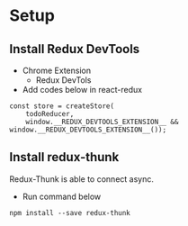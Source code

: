 # Setup
## Install Redux DevTools
* Chrome Extension
    * Redux DevTols
* Add codes below in react-redux
```
const store = createStore(
    todoReducer,
    window.__REDUX_DEVTOOLS_EXTENSION__ && window.__REDUX_DEVTOOLS_EXTENSION__());
```

## Install redux-thunk
Redux-Thunk is able to connect async.
* Run command below
```
npm install --save redux-thunk
```